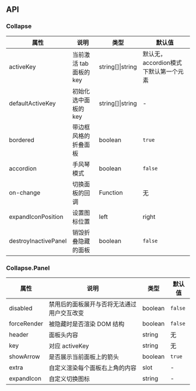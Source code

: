 ## API

### Collapse

| 属性       | 说明                    | 类型      | 默认值     |
| ---        | ---                     | ---       | ---        |
| activeKey  | 当前激活 tab 面板的 key | string[]\|string            | 默认无，accordion模式下默认第一个元素 |
| defaultActiveKey  | 初始化选中面板的 key | string[]\|string            | - |
| bordered  | 带边框风格的折叠面板 | boolean            | `true` |
| accordion  | 手风琴模式 | boolean            | `false` |
| on-change  | 切换面板的回调          | Function  | 无         |
| expandIconPosition | 设置图标位置          |  left|right | `left` |
| destroyInactivePanel | 销毁折叠隐藏的面板          | boolean    | `false` |

### Collapse.Panel

| 属性 | 说明 | 类型 | 默认值 |
| --- | --- | --- | --- |
| disabled | 禁用后的面板展开与否将无法通过用户交互改变 | boolean | `false` |
| forceRender | 被隐藏时是否渲染 DOM 结构 | boolean | `false` |
| header | 面板头内容 | string | 无 |
| key | 对应 activeKey | string | 无 |
| showArrow | 是否展示当前面板上的箭头 | boolean | `true` |
| extra | 自定义渲染每个面板右上角的内容 | slot | - |
| expandIcon | 自定义切换图标          | string    | - |
